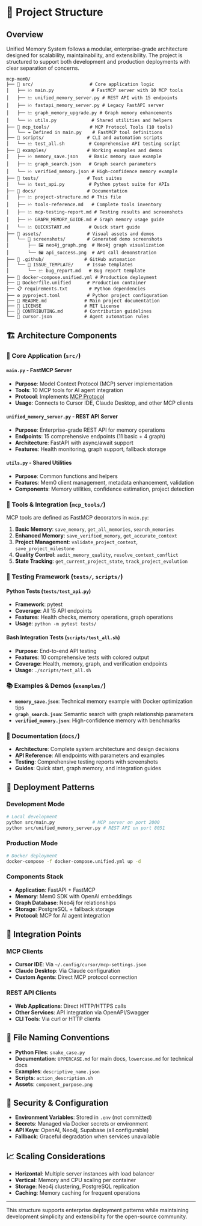 # 📁 Project Structure

## Overview

Unified Memory System follows a modular, enterprise-grade architecture designed for scalability, maintainability, and extensibility. The project is structured to support both development and production deployments with clear separation of concerns.

```
mcp-mem0/
├── 📁 src/                     # Core application logic
│   ├── 🗠 main.py              # FastMCP server with 10 MCP tools
│   ├── 🗠 unified_memory_server.py # REST API with 15 endpoints
│   ├── 🗠 fastapi_memory_server.py # Legacy FastAPI server
│   ├── 🗠 graph_memory_upgrade.py # Graph memory enhancements
│   └── 🗠 utils.py             # Shared utilities and helpers
├── 📁 mcp_tools/               # MCP Protocol Tools (10 tools)
│   └── → Defined in main.py    # FastMCP tool definitions
├── 📁 scripts/                # CLI and automation scripts
│   └── 🗠 test_all.sh         # Comprehensive API testing script
├── 📁 examples/               # Working examples and demos
│   ├── 🗠 memory_save.json    # Basic memory save example
│   ├── 🗠 graph_search.json   # Graph search parameters
│   └── 🗠 verified_memory.json # High-confidence memory example
├── 📁 tests/                  # Test suites
│   └── 🗠 test_api.py         # Python pytest suite for APIs
├── 📁 docs/                   # Documentation
│   ├── 🗠 project-structure.md # This file
│   ├── 🗠 tools-reference.md   # Complete tools inventory
│   ├── 🗠 mcp-testing-report.md # Testing results and screenshots
│   ├── 🗠 GRAPH_MEMORY_GUIDE.md # Graph memory usage guide
│   └── 🗠 QUICKSTART.md       # Quick start guide
├── 📁 assets/                 # Visual assets and demos
│   └── 📁 screenshots/        # Generated demo screenshots
│       ├── 🖼️ neo4j_graph.png  # Neo4j graph visualization
│       └── 🖼️ api_success.png  # API call demonstration
├── 📁 .github/               # GitHub automation
│   └── 📁 ISSUE_TEMPLATE/     # Issue templates
│       └── 🗠 bug_report.md   # Bug report template
├── 🐳 docker-compose.unified.yml # Production deployment
├── 🐳 Dockerfile.unified      # Production container
├── 📋 requirements.txt        # Python dependencies
├── ⚙️ pyproject.toml          # Python project configuration
├── 📄 README.md              # Main project documentation
├── 📄 LICENSE                # MIT License
├── 📄 CONTRIBUTING.md        # Contribution guidelines
└── 🎯 cursor.json            # Agent automation rules
```

## 🏗️ Architecture Components

### 📁 Core Application (`src/`)

#### `main.py` - FastMCP Server
- **Purpose**: Model Context Protocol (MCP) server implementation
- **Tools**: 10 MCP tools for AI agent integration
- **Protocol**: Implements [MCP Protocol](https://modelcontextprotocol.org/)
- **Usage**: Connects to Cursor IDE, Claude Desktop, and other MCP clients

#### `unified_memory_server.py` - REST API Server
- **Purpose**: Enterprise-grade REST API for memory operations
- **Endpoints**: 15 comprehensive endpoints (11 basic + 4 graph)
- **Architecture**: FastAPI with async/await support
- **Features**: Health monitoring, graph support, fallback storage

#### `utils.py` - Shared Utilities
- **Purpose**: Common functions and helpers
- **Features**: Mem0 client management, metadata enhancement, validation
- **Components**: Memory utilities, confidence estimation, project detection

### 🔧 Tools & Integration (`mcp_tools/`)

MCP tools are defined as FastMCP decorators in `main.py`:

1. **Basic Memory**: `save_memory`, `get_all_memories`, `search_memories`
2. **Enhanced Memory**: `save_verified_memory`, `get_accurate_context`
3. **Project Management**: `validate_project_context`, `save_project_milestone`
4. **Quality Control**: `audit_memory_quality`, `resolve_context_conflict`
5. **State Tracking**: `get_current_project_state`, `track_project_evolution`

### 🧪 Testing Framework (`tests/`, `scripts/`)

#### Python Tests (`tests/test_api.py`)
- **Framework**: pytest
- **Coverage**: All 15 API endpoints
- **Features**: Health checks, memory operations, graph operations
- **Usage**: `python -m pytest tests/`

#### Bash Integration Tests (`scripts/test_all.sh`)
- **Purpose**: End-to-end API testing
- **Features**: 10 comprehensive tests with colored output
- **Coverage**: Health, memory, graph, and verification endpoints
- **Usage**: `./scripts/test_all.sh`

### 📚 Examples & Demos (`examples/`)

- **`memory_save.json`**: Technical memory example with Docker optimization tips
- **`graph_search.json`**: Semantic search with graph relationship parameters
- **`verified_memory.json`**: High-confidence memory with benchmarks

### 📄 Documentation (`docs/`)

- **Architecture**: Complete system architecture and design decisions
- **API Reference**: All endpoints with parameters and examples
- **Testing**: Comprehensive testing reports with screenshots
- **Guides**: Quick start, graph memory, and integration guides

## 🚀 Deployment Patterns

### Development Mode
```bash
# Local development
python src/main.py              # MCP server on port 2000
python src/unified_memory_server.py # REST API on port 8051
```

### Production Mode
```bash
# Docker deployment
docker-compose -f docker-compose.unified.yml up -d
```

### Components Stack
- **Application**: FastAPI + FastMCP
- **Memory**: Mem0 SDK with OpenAI embeddings  
- **Graph Database**: Neo4j for relationships
- **Storage**: PostgreSQL + fallback storage
- **Protocol**: MCP for AI agent integration

## 🔄 Integration Points

### MCP Clients
- **Cursor IDE**: Via `~/.config/cursor/mcp-settings.json`
- **Claude Desktop**: Via Claude configuration
- **Custom Agents**: Direct MCP protocol connection

### REST API Clients
- **Web Applications**: Direct HTTP/HTTPS calls
- **Other Services**: API integration via OpenAPI/Swagger
- **CLI Tools**: Via curl or HTTP clients

## 🎯 File Naming Conventions

- **Python Files**: `snake_case.py`
- **Documentation**: `UPPERCASE.md` for main docs, `lowercase.md` for technical docs
- **Examples**: `descriptive_name.json`
- **Scripts**: `action_description.sh`
- **Assets**: `component_purpose.png`

## 🔐 Security & Configuration

- **Environment Variables**: Stored in `.env` (not committed)
- **Secrets**: Managed via Docker secrets or environment
- **API Keys**: OpenAI, Neo4j, Supabase (all configurable)
- **Fallback**: Graceful degradation when services unavailable

## 📈 Scaling Considerations

- **Horizontal**: Multiple server instances with load balancer
- **Vertical**: Memory and CPU scaling per container
- **Storage**: Neo4j clustering, PostgreSQL replication
- **Caching**: Memory caching for frequent operations

---

This structure supports enterprise deployment patterns while maintaining development simplicity and extensibility for the open-source community. 